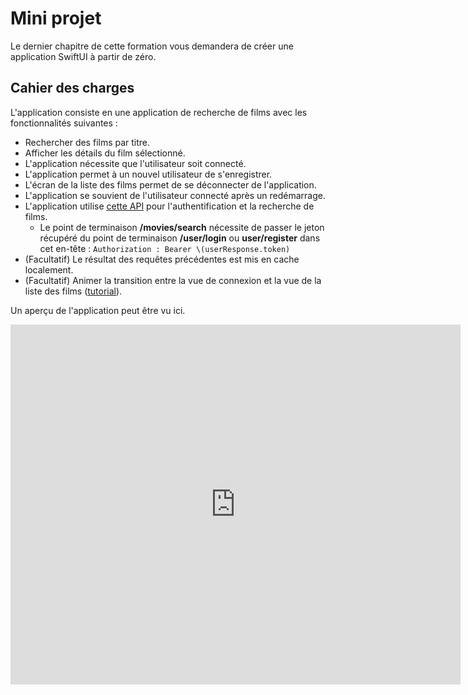 # Mini projet

Le dernier chapitre de cette formation vous demandera de créer une application SwiftUI à partir de zéro.

## Cahier des charges

L'application consiste en une application de recherche de films avec les fonctionnalités suivantes :

- Rechercher des films par titre.
- Afficher les détails du film sélectionné.
- L'application nécessite que l'utilisateur soit connecté.
- L'application permet à un nouvel utilisateur de s'enregistrer.
- L'écran de la liste des films permet de se déconnecter de l'application.
- L'application se souvient de l'utilisateur connecté après un redémarrage.
- L'application utilise [cette API](https://vue-js-backend.herokuapp.com/api-docs/#/) pour l'authentification et la recherche de films.
  - Le point de terminaison **/movies/search** nécessite de passer le jeton récupéré du point de terminaison **/user/login** ou **user/register** dans cet en-tête : `Authorization : Bearer \(userResponse.token)`
- (Facultatif) Le résultat des requêtes précédentes est mis en cache localement.
- (Facultatif) Animer la transition entre la vue de connexion et la vue de la liste des films ([tutorial](https://www.hackingwithswift.com/quick-start/swiftui/how-to-add-and-remove-views-with-a-transition)).

Un aperçu de l'application peut être vu ici.

<iframe
 width="720"
 height="576"
 src="https://www.youtube.com/embed/vh5AlaGK0Eo"
 title="Lecteur vidéo YouTube"
 frameborder="0"
 allow="accelerometer ; autoplay ; clipboard-write ; encrypted-media ; gyroscope ; picture-in-picture"
 allowfullscreen />

## Conseils

- Utiliser des *struct* par défaut
- Il existe de nombreuses techniques pour gérer le flux de la vue de connexion à la vue de la liste des films.
L'une d'entre elles consiste à s'appuyer sur un état enregistré.
Ce qui suit donne un aperçu de ce à quoi cela ressemble.

```swift
struct ContentView : View {
    @State var loggedIn : false
    
    var body : some View {
        if loggedIn {
            MovieListView()
        } else {
            // Le LoginView prend un callback qui est appelé lorsque la connexion est réussie
            LoginView { newLoggedIn in
                loggedIn = newLoggedIn
            }
        }
    }
}
```

- Dans la vue de connexion, utilisez un enum pour suivre l'état de l'opération de connexion afin de pouvoir désactiver le bouton de connexion lorsqu'une requête est en cours.

```swift
enum LoginState {
    case neutre, chargement, succès, échec
}
struct LoginView : View {
    @State private var loginState : LoginState = .neutral
    // autre code
}
```

- Utilisez un objet Task pour exécuter du code asynchrone.

```swift
Button("Connexion") { 
    loginState = .loading
    Task {
        if await login() {
            onLoginSuccess(true)
        }
    }
}
```

::: warning Swift Concurrency plante sur Swift Playground 
N'utilisez pas l'application Swift Playground pour exécuter votre application car elle ne fonctionne pas bien avec SwiftUI + Swift Concurrency (async, await et Task).
A la place, vous pouvez créer un projet Xcode de type Playground pour combiner la puissance de Xcode et la simplicité des projets Playground.
:::

- Utiliser le paquet Swift [DebouncedOnChange](https://github.com/Tunous/DebouncedOnChange) pour optimiser la recherche.
- Pour générer le code initial d'un aperçu, ouvrez une vue, puis utilisez la fonction Xcode *Editor -> Create preview*. 
- La vue `List` nécessite que vous spécifiez un champ `id` `List(movies, id : \.title)` ou que les éléments soient conformes au protocole Identifiable.
- Si vous ne pouvez pas ajouter les paquets SwiftPM à partir de Xcode, ajoutez-les en éditant le fichier *package.swift* à la main.
Voici un exemple ci-dessous.

@[code swift](../../../../corrections/iOS-training-Moovy.swiftpm/Package.swift)